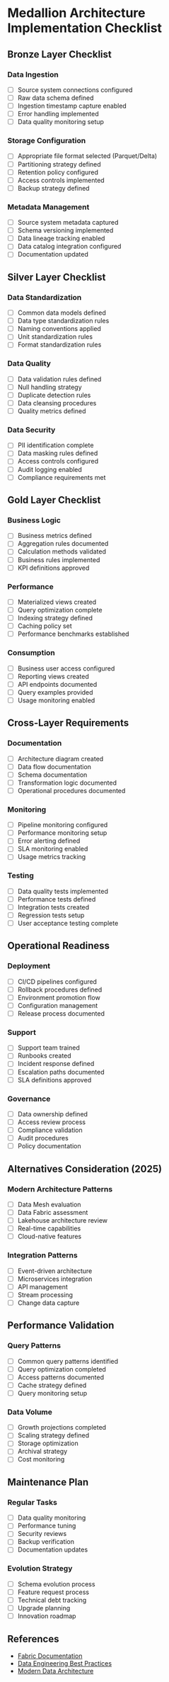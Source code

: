 # Medallion Architecture Implementation Checklist

## Bronze Layer Checklist

### Data Ingestion
- [ ] Source system connections configured
- [ ] Raw data schema defined
- [ ] Ingestion timestamp capture enabled
- [ ] Error handling implemented
- [ ] Data quality monitoring setup

### Storage Configuration
- [ ] Appropriate file format selected (Parquet/Delta)
- [ ] Partitioning strategy defined
- [ ] Retention policy configured
- [ ] Access controls implemented
- [ ] Backup strategy defined

### Metadata Management
- [ ] Source system metadata captured
- [ ] Schema versioning implemented
- [ ] Data lineage tracking enabled
- [ ] Data catalog integration configured
- [ ] Documentation updated

## Silver Layer Checklist

### Data Standardization
- [ ] Common data models defined
- [ ] Data type standardization rules
- [ ] Naming conventions applied
- [ ] Unit standardization rules
- [ ] Format standardization rules

### Data Quality
- [ ] Data validation rules defined
- [ ] Null handling strategy
- [ ] Duplicate detection rules
- [ ] Data cleansing procedures
- [ ] Quality metrics defined

### Data Security
- [ ] PII identification complete
- [ ] Data masking rules defined
- [ ] Access controls configured
- [ ] Audit logging enabled
- [ ] Compliance requirements met

## Gold Layer Checklist

### Business Logic
- [ ] Business metrics defined
- [ ] Aggregation rules documented
- [ ] Calculation methods validated
- [ ] Business rules implemented
- [ ] KPI definitions approved

### Performance
- [ ] Materialized views created
- [ ] Query optimization complete
- [ ] Indexing strategy defined
- [ ] Caching policy set
- [ ] Performance benchmarks established

### Consumption
- [ ] Business user access configured
- [ ] Reporting views created
- [ ] API endpoints documented
- [ ] Query examples provided
- [ ] Usage monitoring enabled

## Cross-Layer Requirements

### Documentation
- [ ] Architecture diagram created
- [ ] Data flow documentation
- [ ] Schema documentation
- [ ] Transformation logic documented
- [ ] Operational procedures documented

### Monitoring
- [ ] Pipeline monitoring configured
- [ ] Performance monitoring setup
- [ ] Error alerting defined
- [ ] SLA monitoring enabled
- [ ] Usage metrics tracking

### Testing
- [ ] Data quality tests implemented
- [ ] Performance tests defined
- [ ] Integration tests created
- [ ] Regression tests setup
- [ ] User acceptance testing complete

## Operational Readiness

### Deployment
- [ ] CI/CD pipelines configured
- [ ] Rollback procedures defined
- [ ] Environment promotion flow
- [ ] Configuration management
- [ ] Release process documented

### Support
- [ ] Support team trained
- [ ] Runbooks created
- [ ] Incident response defined
- [ ] Escalation paths documented
- [ ] SLA definitions approved

### Governance
- [ ] Data ownership defined
- [ ] Access review process
- [ ] Compliance validation
- [ ] Audit procedures
- [ ] Policy documentation

## Alternatives Consideration (2025)

### Modern Architecture Patterns
- [ ] Data Mesh evaluation
- [ ] Data Fabric assessment
- [ ] Lakehouse architecture review
- [ ] Real-time capabilities
- [ ] Cloud-native features

### Integration Patterns
- [ ] Event-driven architecture
- [ ] Microservices integration
- [ ] API management
- [ ] Stream processing
- [ ] Change data capture

## Performance Validation

### Query Patterns
- [ ] Common query patterns identified
- [ ] Query optimization completed
- [ ] Access patterns documented
- [ ] Cache strategy defined
- [ ] Query monitoring setup

### Data Volume
- [ ] Growth projections completed
- [ ] Scaling strategy defined
- [ ] Storage optimization
- [ ] Archival strategy
- [ ] Cost monitoring

## Maintenance Plan

### Regular Tasks
- [ ] Data quality monitoring
- [ ] Performance tuning
- [ ] Security reviews
- [ ] Backup verification
- [ ] Documentation updates

### Evolution Strategy
- [ ] Schema evolution process
- [ ] Feature request process
- [ ] Technical debt tracking
- [ ] Upgrade planning
- [ ] Innovation roadmap

## References

- [Fabric Documentation](https://learn.microsoft.com/en-us/fabric/)
- [Data Engineering Best Practices](https://learn.microsoft.com/en-us/azure/architecture/data-guide/)
- [Modern Data Architecture](https://learn.microsoft.com/en-us/azure/architecture/example-scenario/data/data-warehouse)
